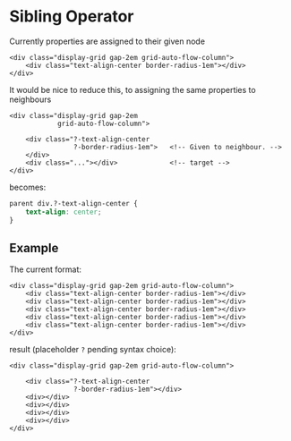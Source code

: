 # Sibling Operator

Currently properties are assigned to their given node

    <div class="display-grid gap-2em grid-auto-flow-column">
        <div class="text-align-center border-radius-1em"></div>
    </div>

It would be nice to reduce this, to assigning the same properties to neighbours

    <div class="display-grid gap-2em
                grid-auto-flow-column">

        <div class="?-text-align-center
                    ?-border-radius-1em">   <!-- Given to neighbour. -->
        </div>
        <div class="..."></div>             <!-- target -->
    </div>

becomes:

```css
parent div.?-text-align-center {
    text-align: center;
}
```

## Example

The current format:

```jinja
<div class="display-grid gap-2em grid-auto-flow-column">
    <div class="text-align-center border-radius-1em"></div>
    <div class="text-align-center border-radius-1em"></div>
    <div class="text-align-center border-radius-1em"></div>
    <div class="text-align-center border-radius-1em"></div>
    <div class="text-align-center border-radius-1em"></div>
</div>
```

result (placeholder `?` pending syntax choice):

```jinja
<div class="display-grid gap-2em grid-auto-flow-column">

    <div class="?-text-align-center
                ?-border-radius-1em"></div>
    <div></div>
    <div></div>
    <div></div>
    <div></div>
</div>
```

